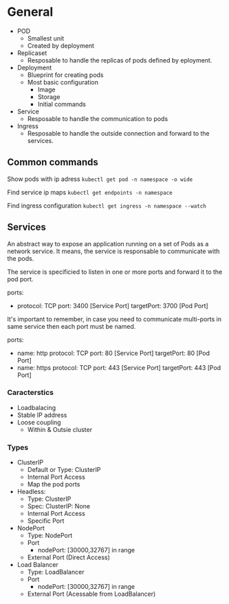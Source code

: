 # General

- POD
  - Smallest unit
  - Created by deployment
- Replicaset
  - Resposable to handle the replicas of pods defined by eployment.
- Deployment
  - Blueprint for creating pods
  - Most basic configuration
    - Image
    - Storage
    - Initial commands
 - Service
   - Resposable to handle the communication to pods
 - Ingress
   - Resposable to handle the outside connection and forward to the services.


## Common commands

Show pods with ip adress
```kubectl get pod -n namespace -o wide```

Find service ip maps
```kubectl get endpoints -n namespace```

Find ingress configuration
```kubectl get ingress -n namespace --watch```

## Services

An abstract way to expose an application running on a set of Pods as a network service. It means, the service is responsable to communicate with the pods.

The service is specificied to listen in one or more ports and forward it to the pod port.

ports:
  - protocol: TCP
    port: 3400 [Service Port]
    targetPort: 3700 [Pod Port]

It's important to remember, in case you need to communicate multi-ports in same service then each port must be named.

ports:
  - name: http
    protocol: TCP
    port: 80 [Service Port]
    targetPort: 80 [Pod Port]
  - name: https
    protocol: TCP
    port: 443 [Service Port]
    targetPort: 443 [Pod Port]

### Caracterstics
- Loadbalacing
- Stable IP address
- Loose coupling
  - Within & Outsie cluster

### Types
- ClusterIP
  - Default or Type: ClusterIP
  - Internal Port Access
  - Map the pod ports
- Headless:
  - Type: ClusterIP
  - Spec: ClusterIP: None
  - Internal Port Access
  - Specific Port
- NodePort
  - Type: NodePort
  - Port
    - nodePort: [30000,32767] in range
  - External Port (Direct Access)
- Load Balancer
  - Type: LoadBalancer
  - Port
    - nodePort: [30000,32767] in range
  - External Port (Acessable from LoadBalancer)
